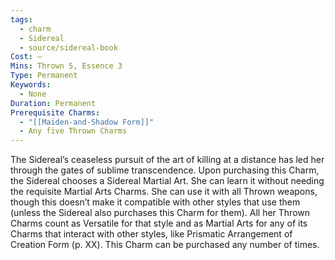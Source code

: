 ```yaml
---
tags:
  - charm
  - Sidereal
  - source/sidereal-book
Cost: —
Mins: Thrown 5, Essence 3
Type: Permanent
Keywords:
  - None
Duration: Permanent
Prerequisite Charms:
  - "[[Maiden-and-Shadow Form]]"
  - Any five Thrown Charms
---
```

The Sidereal’s ceaseless pursuit of the art of killing at a distance has led her through the gates of sublime transcendence. Upon purchasing this Charm, the Sidereal chooses a Sidereal Martial Art. She can learn it without needing the requisite Martial Arts Charms. She can use it with all Thrown weapons, though this doesn’t make it compatible with other styles that use them (unless the Sidereal also purchases this Charm for them). All her Thrown Charms count as Versatile for that style and as Martial Arts for any of its Charms that interact with other styles, like Prismatic Arrangement of Creation Form (p. XX). This Charm can be purchased any number of times.